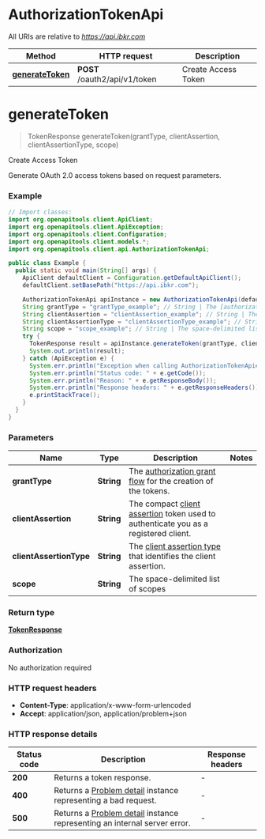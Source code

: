 # AuthorizationTokenApi

All URIs are relative to *https://api.ibkr.com*

| Method | HTTP request | Description |
|------------- | ------------- | -------------|
| [**generateToken**](AuthorizationTokenApi.md#generateToken) | **POST** /oauth2/api/v1/token | Create Access Token |


<a id="generateToken"></a>
# **generateToken**
> TokenResponse generateToken(grantType, clientAssertion, clientAssertionType, scope)

Create Access Token

Generate OAuth 2.0 access tokens based on request parameters.

### Example
```java
// Import classes:
import org.openapitools.client.ApiClient;
import org.openapitools.client.ApiException;
import org.openapitools.client.Configuration;
import org.openapitools.client.models.*;
import org.openapitools.client.api.AuthorizationTokenApi;

public class Example {
  public static void main(String[] args) {
    ApiClient defaultClient = Configuration.getDefaultApiClient();
    defaultClient.setBasePath("https://api.ibkr.com");

    AuthorizationTokenApi apiInstance = new AuthorizationTokenApi(defaultClient);
    String grantType = "grantType_example"; // String | The [authorization grant flow](https://dataetracker.ietf.org/doc/html/rfc6749#section-1.3) for the creation of the tokens.
    String clientAssertion = "clientAssertion_example"; // String | The compact [client assertion](https://www.rfc-editor.org/rfc/rfc7521.html) token used to authenticate you as a registered client.
    String clientAssertionType = "clientAssertionType_example"; // String | The [client assertion type](https://www.rfc-editor.org/rfc/rfc7521.html#section-4.2) that identifies the client assertion.
    String scope = "scope_example"; // String | The space-delimited list of scopes
    try {
      TokenResponse result = apiInstance.generateToken(grantType, clientAssertion, clientAssertionType, scope);
      System.out.println(result);
    } catch (ApiException e) {
      System.err.println("Exception when calling AuthorizationTokenApi#generateToken");
      System.err.println("Status code: " + e.getCode());
      System.err.println("Reason: " + e.getResponseBody());
      System.err.println("Response headers: " + e.getResponseHeaders());
      e.printStackTrace();
    }
  }
}
```

### Parameters

| Name | Type | Description  | Notes |
|------------- | ------------- | ------------- | -------------|
| **grantType** | **String**| The [authorization grant flow](https://dataetracker.ietf.org/doc/html/rfc6749#section-1.3) for the creation of the tokens. | |
| **clientAssertion** | **String**| The compact [client assertion](https://www.rfc-editor.org/rfc/rfc7521.html) token used to authenticate you as a registered client. | |
| **clientAssertionType** | **String**| The [client assertion type](https://www.rfc-editor.org/rfc/rfc7521.html#section-4.2) that identifies the client assertion. | |
| **scope** | **String**| The space-delimited list of scopes | |

### Return type

[**TokenResponse**](TokenResponse.md)

### Authorization

No authorization required

### HTTP request headers

 - **Content-Type**: application/x-www-form-urlencoded
 - **Accept**: application/json, application/problem+json

### HTTP response details
| Status code | Description | Response headers |
|-------------|-------------|------------------|
| **200** | Returns a token response. |  -  |
| **400** | Returns a [Problem detail](https://datatracker.ietf.org/doc/html/rfc9457) instance representing a bad request. |  -  |
| **500** | Returns a [Problem detail](https://datatracker.ietf.org/doc/html/rfc9457) instance representing an internal server error. |  -  |

